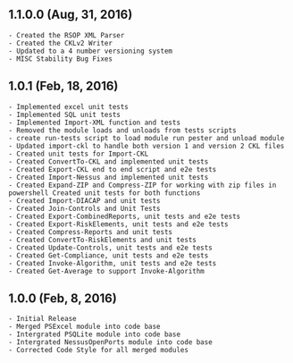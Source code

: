 ﻿## 1.1.0.0 (Aug, 31, 2016)
    - Created the RSOP XML Parser
    - Created the CKLv2 Writer
    - Updated to a 4 number versioning system
    - MISC Stability Bug Fixes


## 1.0.1 (Feb, 18, 2016)
    - Implemented excel unit tests
    - Implemented SQL unit tests
    - Implemented Import-XML function and tests
    - Removed the module loads and unloads from tests scripts
    - create run-tests script to load module run pester and unload module
    - Updated import-ckl to handle both version 1 and version 2 CKL files
    - Created unit tests for Import-CKL
    - Created ConvertTo-CKL and implemented unit tests
    - Created Export-CKL end to end script and e2e tests
    - Created Import-Nessus and implemented unit tests
    - Created Expand-ZIP and Compress-ZIP for working with zip files in powershell Created unit tests for both functions
    - Created Import-DIACAP and unit tests
    - Created Join-Controls and Unit Tests
    - Created Export-CombinedReports, unit tests and e2e tests
    - Created Export-RiskElements, unit tests and e2e tests
    - Created Compress-Reports and unit tests
    - Created ConvertTo-RiskElements and unit tests
    - Created Update-Controls, unit tests and e2e tests
    - Created Get-Compliance, unit tests and e2e tests
    - Created Invoke-Algorithm, unit tests and e2e tests
    - Created Get-Average to support Invoke-Algorithm


## 1.0.0 (Feb, 8, 2016)
    - Initial Release
    - Merged PSExcel module into code base
    - Intergrated PSQLite module into code base
    - Intergrated NessusOpenPorts module into code base
    - Corrected Code Style for all merged modules
    